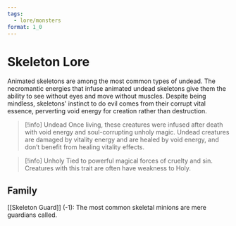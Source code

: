 ```yaml
---
tags:
  - lore/monsters
format: 1_0
---
```

# Skeleton Lore

Animated skeletons are among the most common types of undead. The necromantic energies that infuse animated undead skeletons give them the ability to see without eyes and move without muscles. Despite being mindless, skeletons' instinct to do evil comes from their corrupt vital essence, perverting void energy for creation rather than destruction.

>[!info] Undead
> Once living, these creatures were infused after death with void energy and soul-corrupting unholy magic. Undead creatures are damaged by vitality energy and are healed by void energy, and don’t benefit from healing vitality effects.

>[!info] Unholy
> Tied to powerful magical forces of cruelty and sin. Creatures with this trait are often have weakness to Holy.

## Family

[[Skeleton Guard]] (-1): The most common skeletal minions are mere guardians called.
